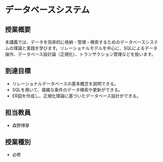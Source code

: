 # データベースシステム

## 授業概要

本講義では、データを効率的に格納・管理・検索するためのデータベースシステムの理論と実践を学びます。リレーショナルモデルを中心に、SQLによるデータ操作、データベース設計論（正規化）、トランザクション管理などを扱います。

## 到達目標

- リレーショナルデータベースの基本概念を説明できる。
- SQLを用いて、複雑な条件のデータ検索や更新ができる。
- ER図を作成し、正規化理論に基づいたデータベース設計ができる。

## 担当教員

- 森野博章

## 授業種別

- 必修
